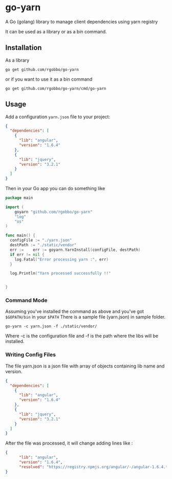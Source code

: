 # go-yarn
A Go (golang) library to manage client dependencies using yarn registry

It can be used as a library or as a bin command.

## Installation

As a library

```shell
go get github.com/rgobbo/go-yarn
```

or if you want to use it as a bin command
```shell
go get github.com/rgobbo/go-yarn/cmd/go-yarn
```

## Usage

Add a configuration `yarn.json` file to your project:

```json
{
  "dependencies": [
    {
      "lib": "angular",
      "version": "1.6.4"
    },
    {
      "lib": "jquery",
      "version": "3.2.1"
    }
  ]
}
```

Then in your Go app you can do something like

```go
package main

import (
    goyarn "github.com/rgobbo/go-yarn"
    "log"
    "os"
)

func main() {
  configFile := "./yarn.json"
  destPath := "./static/vendor"
  err := 	err := goyarn.YarnInstall(configFile, destPath)
  if err != nil {
    log.Fatal("Error processing yarn :", err)
  }

  log.Println("Yarn processed successfully !!"


}
```

### Command Mode

Assuming you've installed the command as above and you've got `$GOPATH/bin` in your `$PATH`
There is a sample file (yarn.json) in sample folder.

```shell
go-yarn -c yarn.json -f ./static/vendor/

```
Where -c is the configuration file and -f is the path where the libs will be installed.



### Writing Config Files

The file yarn.json is a json file with array of objects containing lib name and version.

```json
{
  "dependencies": [
    {
      "lib": "angular",
      "version": "1.6.4"
    },
    {
      "lib": "jquery",
      "version": "3.2.1"
    }
  ]
}
```

After the file was processed, it will change adding lines like :

```json
{
      "lib": "angular",
      "version": "1.6.4",
      "resolved": "https://registry.npmjs.org/angular/-/angular-1.6.4.tgz"
}

```